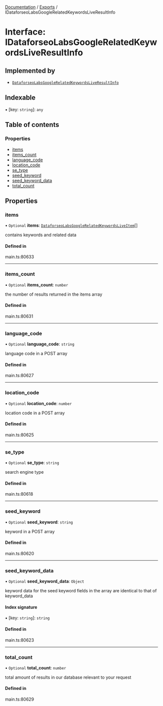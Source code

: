 [Documentation](../README.md) / [Exports](../modules.md) / IDataforseoLabsGoogleRelatedKeywordsLiveResultInfo

# Interface: IDataforseoLabsGoogleRelatedKeywordsLiveResultInfo

## Implemented by

- [`DataforseoLabsGoogleRelatedKeywordsLiveResultInfo`](../classes/DataforseoLabsGoogleRelatedKeywordsLiveResultInfo.md)

## Indexable

▪ [key: `string`]: `any`

## Table of contents

### Properties

- [items](IDataforseoLabsGoogleRelatedKeywordsLiveResultInfo.md#items)
- [items\_count](IDataforseoLabsGoogleRelatedKeywordsLiveResultInfo.md#items_count)
- [language\_code](IDataforseoLabsGoogleRelatedKeywordsLiveResultInfo.md#language_code)
- [location\_code](IDataforseoLabsGoogleRelatedKeywordsLiveResultInfo.md#location_code)
- [se\_type](IDataforseoLabsGoogleRelatedKeywordsLiveResultInfo.md#se_type)
- [seed\_keyword](IDataforseoLabsGoogleRelatedKeywordsLiveResultInfo.md#seed_keyword)
- [seed\_keyword\_data](IDataforseoLabsGoogleRelatedKeywordsLiveResultInfo.md#seed_keyword_data)
- [total\_count](IDataforseoLabsGoogleRelatedKeywordsLiveResultInfo.md#total_count)

## Properties

### items

• `Optional` **items**: [`DataforseoLabsGoogleRelatedKeywordsLiveItem`](../classes/DataforseoLabsGoogleRelatedKeywordsLiveItem.md)[]

contains keywords and related data

#### Defined in

main.ts:80633

___

### items\_count

• `Optional` **items\_count**: `number`

the number of results returned in the items array

#### Defined in

main.ts:80631

___

### language\_code

• `Optional` **language\_code**: `string`

language code in a POST array

#### Defined in

main.ts:80627

___

### location\_code

• `Optional` **location\_code**: `number`

location code in a POST array

#### Defined in

main.ts:80625

___

### se\_type

• `Optional` **se\_type**: `string`

search engine type

#### Defined in

main.ts:80618

___

### seed\_keyword

• `Optional` **seed\_keyword**: `string`

keyword in a POST array

#### Defined in

main.ts:80620

___

### seed\_keyword\_data

• `Optional` **seed\_keyword\_data**: `Object`

keyword data for the seed keyword
fields in the array are identical to that of keyword_data

#### Index signature

▪ [key: `string`]: `string`

#### Defined in

main.ts:80623

___

### total\_count

• `Optional` **total\_count**: `number`

total amount of results in our database relevant to your request

#### Defined in

main.ts:80629
